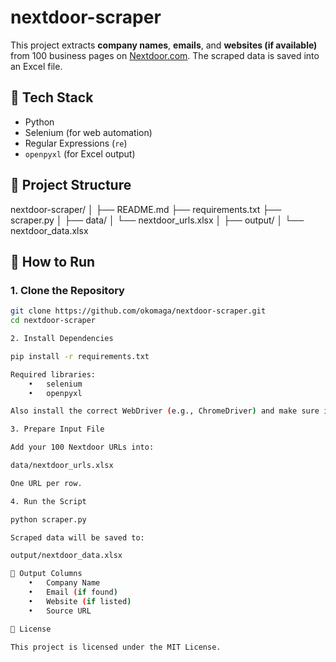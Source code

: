 # nextdoor-scraper

This project extracts **company names**, **emails**, and **websites (if available)** from 100 business pages on [Nextdoor.com](https://nextdoor.com). The scraped data is saved into an Excel file.

## 🧰 Tech Stack

- Python
- Selenium (for web automation)
- Regular Expressions (`re`)
- `openpyxl` (for Excel output)

## 📁 Project Structure

nextdoor-scraper/
│
├── README.md
├── requirements.txt
├── scraper.py
│
├── data/
│   └── nextdoor_urls.xlsx
│
├── output/
│   └── nextdoor_data.xlsx

## 🚀 How to Run

### 1. Clone the Repository
```bash
git clone https://github.com/okomaga/nextdoor-scraper.git
cd nextdoor-scraper

2. Install Dependencies

pip install -r requirements.txt

Required libraries:
	•	selenium
	•	openpyxl

Also install the correct WebDriver (e.g., ChromeDriver) and make sure it’s in your system PATH.

3. Prepare Input File

Add your 100 Nextdoor URLs into:

data/nextdoor_urls.xlsx

One URL per row.

4. Run the Script

python scraper.py

Scraped data will be saved to:

output/nextdoor_data.xlsx

📝 Output Columns
	•	Company Name
	•	Email (if found)
	•	Website (if listed)
	•	Source URL

📄 License

This project is licensed under the MIT License.
